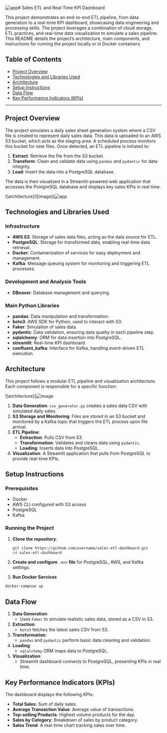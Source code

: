 ![app](https://github.com/user-attachments/assets/1033adf7-d859-499e-a2b3-4881d9660ccd)# Sales ETL and Real-Time KPI Dashboard

This project demonstrates an end-to-end ETL pipeline, from data generation to a real-time KPI dashboard, showcasing data engineering and processing skills. The project leverages a combination of cloud storage, ETL practices, and real-time data visualization to simulate a sales pipeline. This README details the project’s architecture, main components, and instructions for running the project locally or in Docker containers.

## Table of Contents

- [Project Overview](#project-overview)
- [Technologies and Libraries Used](#technologies-and-libraries-used)
- [Architecture](#architecture)
- [Setup Instructions](#setup-instructions)
- [Data Flow](#data-flow)
- [Key Performance Indicators (KPIs)](#key-performance-indicators-kpis)

---

## Project Overview

The project simulates a daily sales sheet generation system where a CSV file is created to represent daily sales data. This data is uploaded to an AWS S3 bucket, which acts as the staging area. A scheduled process monitors this bucket for new files. Once detected, an ETL pipeline is initiated to:
1. **Extract**: Retrieve the file from the S3 bucket.
2. **Transform**: Clean and validate data using `pandas` and `pydantic` for data integrity.
3. **Load**: Insert the data into a PostgreSQL database.

The data is then visualized in a Streamlit-powered web application that accesses the PostgreSQL database and displays key sales KPIs in real time.

![architecture](![image](![app](https://github.com/user-attachments/assets/066cd9d0-4056-4812-9109-7f7ad9c09028)

## Technologies and Libraries Used

### Infrastructure
- **AWS S3**: Storage of sales data files, acting as the data source for ETL.
- **PostgreSQL**: Storage for transformed data, enabling real-time data retrieval.
- **Docker**: Containerization of services for easy deployment and management.
- **Kafka**: Message queuing system for monitoring and triggering ETL processes.

### Development and Analysis Tools
- **DBeaver**: Database management and querying.
  
### Main Python Libraries
- **pandas**: Data manipulation and transformation.
- **boto3**: AWS SDK for Python, used to interact with S3.
- **Faker**: Simulation of sales data.
- **pydantic**: Data validation, ensuring data quality in each pipeline step.
- **sqlalchemy**: ORM for data insertion into PostgreSQL.
- **streamlit**: Real-time KPI dashboard.
- **confluent_kafka**: Interface for Kafka, handling event-driven ETL execution.

## Architecture

This project follows a modular ETL pipeline and visualization architecture. Each component is responsible for a specific function:

![architecture](![image](https://github.com/user-attachments/assets/2e2d9a63-51da-42b4-b245-65fdf8cd7941)


1. **Data Generation**: `csv_generator.py` creates a sales data CSV with simulated daily sales.
2. **S3 Storage and Monitoring**: Files are stored in an S3 bucket and monitored by a Kafka topic that triggers the ETL process upon file arrival.
3. **ETL Pipeline**:
   - **Extraction**: Pulls CSV from S3.
   - **Transformation**: Validates and cleans data using `pydantic`.
   - **Loading**: Inserts data into PostgreSQL.
4. **Visualization**: A Streamlit application that pulls from PostgreSQL to provide real-time KPIs.

## Setup Instructions

### Prerequisites

- Docker
- AWS CLI configured with S3 access
- PostgreSQL
- Kafka
  
### Running the Project

1. **Clone the repository**:
   ```bash
   git clone https://github.com/username/sales-etl-dashboard.git
   cd sales-etl-dashboard
   ```
2. **Create and configure** `.env` **file** for PostgreSQL, AWS, and Kafka settings.


3. **Run Docker Services**
  
  ```bash
  docker-compose up
  ```


 ## Data Flow

1. **Data Generation**: 
   - Uses `Faker` to simulate realistic sales data, stored as a CSV in S3.
2. **Extraction**:
   - `boto3` fetches the latest sales CSV from S3.
3. **Transformation**:
   - `pandas` and `pydantic` perform basic data cleaning and validation.
4. **Loading**:
   - `sqlalchemy` ORM maps data to PostgreSQL.
5. **Visualization**:
   - Streamlit dashboard connects to PostgreSQL, presenting KPIs in real time.

## Key Performance Indicators (KPIs)

The dashboard displays the following KPIs:
- **Total Sales**: Sum of daily sales.
- **Average Transaction Value**: Average value of transactions.
- **Top-selling Products**: Highest volume products for the day.
- **Sales by Category**: Breakdown of sales by product category.
- **Sales Trend**: A real-time chart tracking sales over time.




